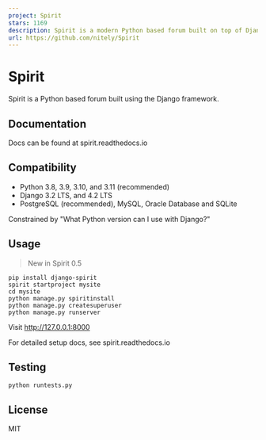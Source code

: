 ```yaml
---
project: Spirit
stars: 1169
description: Spirit is a modern Python based forum built on top of Django framework
url: https://github.com/nitely/Spirit
---
```


Spirit
======

Spirit is a Python based forum built using the Django framework.

Documentation
-------------

Docs can be found at spirit.readthedocs.io

Compatibility
-------------

-   Python 3.8, 3.9, 3.10, and 3.11 (recommended)
-   Django 3.2 LTS, and 4.2 LTS
-   PostgreSQL (recommended), MySQL, Oracle Database and SQLite

Constrained by "What Python version can I use with Django?"

Usage
-----

> New in Spirit 0.5

```
pip install django-spirit
spirit startproject mysite
cd mysite
python manage.py spiritinstall
python manage.py createsuperuser
python manage.py runserver
```

Visit http://127.0.0.1:8000

For detailed setup docs, see spirit.readthedocs.io

Testing
-------

```
python runtests.py
```

License
-------

MIT
